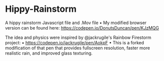 # Hippy-Rainstorm
A hippy rainstorm Javascript file and .Mov file
 • My modified browser version can be found here: https://codepen.io/DonutsDuncan/pen/KJzMQG



The idea and physics were inspired by @jackrugile's Rainbow Firestorm project:
 • https://codepen.io/jackrugile/pen/AokpF
 • This is a forked modification of that pen that provides fullscreen resolution, faster more realistic rain, and improved glass texturing.
